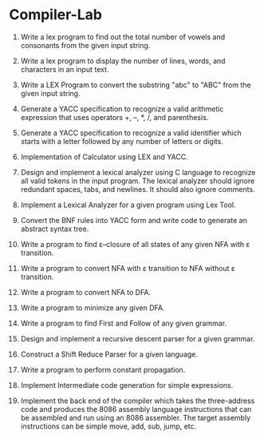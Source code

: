 # Compiler-Lab
1. Write a lex program to find out the total number of vowels and consonants from the given input string.

2. Write a lex program to display the number of lines, words, and characters in an input text.

3. Write a LEX Program to convert the substring "abc" to "ABC" from the given input string.

4. Generate a YACC specification to recognize a valid arithmetic expression that uses operators +, –, *, /, and parenthesis.

5. Generate a YACC specification to recognize a valid identifier which starts with a letter followed by any number of letters or digits.

6. Implementation of Calculator using LEX and YACC.

7. Design and implement a lexical analyzer using C language to recognize all valid tokens in the input program. The lexical analyzer should ignore redundant spaces, tabs, and newlines. It should also ignore comments.

8. Implement a Lexical Analyzer for a given program using Lex Tool.

9. Convert the BNF rules into YACC form and write code to generate an abstract syntax tree.

10. Write a program to find ε–closure of all states of any given NFA with ε transition.

11. Write a program to convert NFA with ε transition to NFA without ε transition.

12. Write a program to convert NFA to DFA.

13. Write a program to minimize any given DFA.

14. Write a program to find First and Follow of any given grammar.

15. Design and implement a recursive descent parser for a given grammar.

16. Construct a Shift Reduce Parser for a given language.

17. Write a program to perform constant propagation.

18. Implement Intermediate code generation for simple expressions.

19. Implement the back end of the compiler which takes the three-address code and produces the 8086 assembly language instructions that can be assembled and run using an 8086 assembler. The target assembly instructions can be simple move, add, sub, jump, etc.

